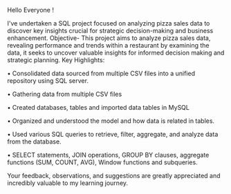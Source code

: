 Hello Everyone !

I've undertaken a SQL project focused on analyzing pizza sales data to discover key insights crucial for strategic decision-making and business enhancement. 
Objective- This project aims to analyze pizza sales data, revealing performance and trends within a restaurant by examining the data, it seeks to uncover valuable insights for informed decision making and strategic planning.
Key Highlights:

•	Consolidated data sourced from multiple CSV  files into a unified repository using SQL server.

•	Gathering data from multiple CSV files

•	Created databases, tables and imported data tables in MySQL

•	Organized and understood the model and how data is related in tables. 

•	Used various SQL queries to retrieve, filter, aggregate, and analyze data from the database.

•	SELECT statements, JOIN operations, GROUP BY clauses, aggregate functions (SUM, COUNT, AVG), Window functions and subqueries.

Your feedback, observations, and suggestions are greatly appreciated and incredibly valuable to my learning journey. 

